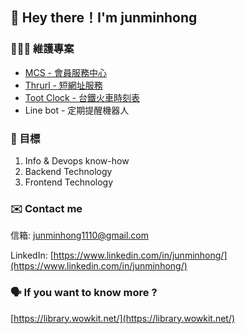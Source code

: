 ## 👋 Hey there！I'm junminhong

### 👨🏻‍💻 維護專案
- [MCS - 會員服務中心](https://github.com/junminhong/member-center-service)
- [Thrurl - 短網址服務](https://github.com/junminhong/thrurl)
- [Toot Clock - 台鐵火車時刻表](https://github.com/junminhong/toot-clock)
- Line bot - 定期提醒機器人

### 🎯 目標
1. Info & Devops know-how
2. Backend Technology
3. Frontend Technology

### ✉️ Contact me
信箱: [junminhong1110@gmail.com](mailto:junminhong1110@gmail.com)

LinkedIn: [https://www.linkedin.com/in/junminhong/](https://www.linkedin.com/in/junminhong/)

### 🗣 If you want to know more ?
[https://library.wowkit.net/](https://library.wowkit.net/)
